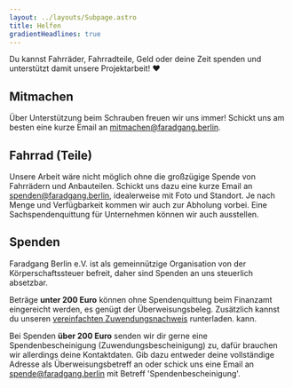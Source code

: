 ```yaml
---
layout: ../layouts/Subpage.astro
title: Helfen
gradientHeadlines: true
---
```


Du kannst Fahrräder, Fahrradteile, Geld oder deine Zeit spenden und unterstützt damit unsere Projektarbeit! ♥️

## Mitmachen

Über Unterstützung beim Schrauben freuen wir uns immer! Schickt uns am besten eine kurze Email an mitmachen@faradgang.berlin.

## Fahrrad (Teile)

Unsere Arbeit wäre nicht möglich ohne die großzügige Spende von Fahrrädern und Anbauteilen. Schickt uns dazu eine kurze Email an spenden@faradgang.berlin, idealerweise mit Foto und Standort. Je nach Menge und Verfügbarkeit kommen wir auch zur Abholung vorbei. Eine Sachspendenquittung für Unternehmen können wir auch ausstellen.

## Spenden

Faradgang Berlin e.V. ist als gemeinnützige Organisation von der Körperschaftssteuer befreit, daher sind Spenden an uns steuerlich absetzbar.

Beträge **unter 200 Euro** können ohne Spendenquittung beim Finanzamt eingereicht werden, es genügt der Überweisungsbeleg. Zusätzlich kannst du unseren [vereinfachten Zuwendungsnachweis](.) runterladen. kann.

Bei Spenden **über 200 Euro** senden wir dir gerne eine Spendenbescheinigung (Zuwendungsbescheinigung) zu, dafür brauchen wir allerdings deine Kontaktdaten. Gib dazu entweder deine vollständige Adresse als Überweisungsbetreff an oder schick uns eine Email an spende@faradgang.berlin mit Betreff 'Spendenbescheinigung'.

